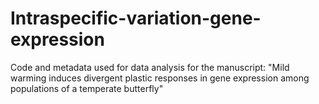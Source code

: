 # Intraspecific-variation-gene-expression
Code and metadata used for data analysis for the manuscript: "Mild warming induces divergent plastic responses in gene expression among populations of a temperate butterfly"
